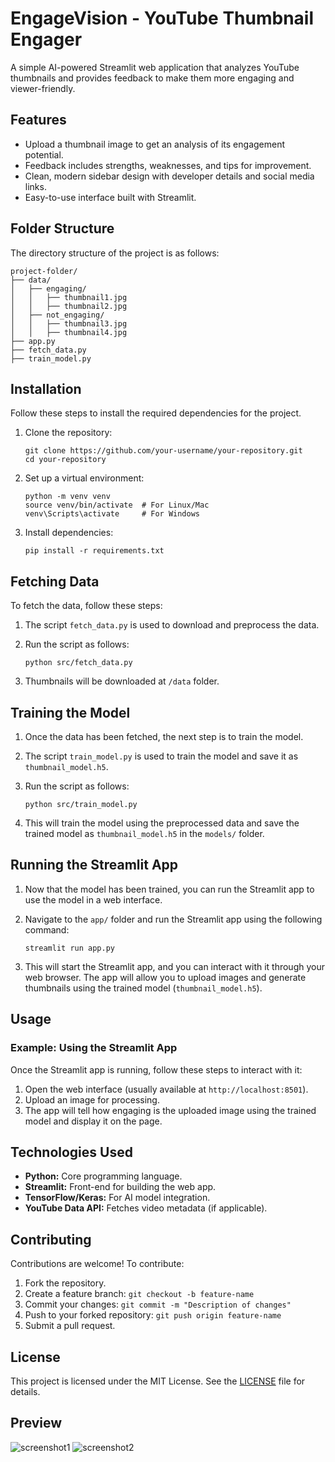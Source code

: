 # EngageVision - YouTube Thumbnail Engager
A simple AI-powered Streamlit web application that analyzes YouTube thumbnails and provides feedback to make them more engaging and viewer-friendly.

## Features
- Upload a thumbnail image to get an analysis of its engagement potential.
- Feedback includes strengths, weaknesses, and tips for improvement.
- Clean, modern sidebar design with developer details and social media links.
- Easy-to-use interface built with Streamlit.

## Folder Structure

The directory structure of the project is as follows:
```
project-folder/
├── data/
│   ├── engaging/
│   │   ├── thumbnail1.jpg
│   │   ├── thumbnail2.jpg
│   ├── not_engaging/
│   │   ├── thumbnail3.jpg
│   │   ├── thumbnail4.jpg
├── app.py
├── fetch_data.py
├── train_model.py
```

## Installation

Follow these steps to install the required dependencies for the project.

1. Clone the repository:

    ```
    git clone https://github.com/your-username/your-repository.git
    cd your-repository
    ```

2. Set up a virtual environment:

    ```
    python -m venv venv
    source venv/bin/activate  # For Linux/Mac
    venv\Scripts\activate     # For Windows
    ```

3. Install dependencies:

    ```
    pip install -r requirements.txt
    ```
    
## Fetching Data

To fetch the data, follow these steps:

1. The script `fetch_data.py` is used to download and preprocess the data.
2. Run the script as follows:

    ```
    python src/fetch_data.py
    ```
3. Thumbnails will be downloaded at `/data` folder.    

## Training the Model

1. Once the data has been fetched, the next step is to train the model.
2. The script `train_model.py` is used to train the model and save it as `thumbnail_model.h5`.
3. Run the script as follows:

    ```
    python src/train_model.py
    ```

4. This will train the model using the preprocessed data and save the trained model as `thumbnail_model.h5` in the `models/` folder.

## Running the Streamlit App

1. Now that the model has been trained, you can run the Streamlit app to use the model in a web interface.
2. Navigate to the `app/` folder and run the Streamlit app using the following command:

    ```
    streamlit run app.py
    ```

3. This will start the Streamlit app, and you can interact with it through your web browser. The app will allow you to upload images and generate thumbnails using the trained model (`thumbnail_model.h5`).

## Usage

### Example: Using the Streamlit App

Once the Streamlit app is running, follow these steps to interact with it:

1. Open the web interface (usually available at `http://localhost:8501`).
2. Upload an image for processing.
3. The app will tell how engaging is the uploaded image using the trained model and display it on the page.

## Technologies Used

- **Python:** Core programming language.
- **Streamlit:** Front-end for building the web app.
- **TensorFlow/Keras:** For AI model integration.
- **YouTube Data API:** Fetches video metadata (if applicable).

## Contributing
Contributions are welcome! To contribute:

1. Fork the repository.
2. Create a feature branch:
```git checkout -b feature-name```
3. Commit your changes:
```git commit -m "Description of changes"```
4. Push to your forked repository:
```git push origin feature-name```
5. Submit a pull request.

## License

This project is licensed under the MIT License. See the [LICENSE](https://github.com/VortexV7/EngageVision/blob/main/LICENSE) file for details.

## Preview

![screenshot1](https://github.com/user-attachments/assets/bae32cb7-54a4-4836-9bcc-4f2ab4a7655a)
![screenshot2](https://github.com/user-attachments/assets/2a5b4b86-686f-446b-832d-9923483d1fa3)

